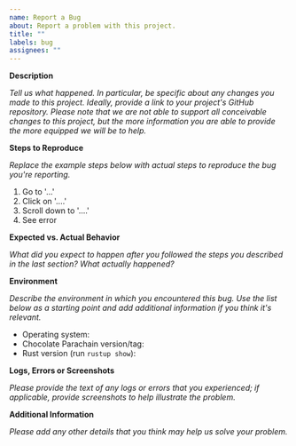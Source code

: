 ```yaml
---
name: Report a Bug
about: Report a problem with this project. 
title: ""
labels: bug
assignees: ""
---
```


**Description**

_Tell us what happened. In particular, be specific about any changes you made to this project.
Ideally, provide a link to your project's GitHub repository. Please note that we are not able to
support all conceivable changes to this project, but the more information you are able to
provide the more equipped we will be to help._

**Steps to Reproduce**

_Replace the example steps below with actual steps to reproduce the bug you're reporting._

1. Go to '...'
2. Click on '....'
3. Scroll down to '....'
4. See error

**Expected vs. Actual Behavior**

_What did you expect to happen after you followed the steps you described in the last section? What
actually happened?_

**Environment**

_Describe the environment in which you encountered this bug. Use the list below as a starting point
and add additional information if you think it's relevant._

- Operating system:
- Chocolate Parachain version/tag:
- Rust version (run `rustup show`):

**Logs, Errors or Screenshots**

_Please provide the text of any logs or errors that you experienced; if
applicable, provide screenshots to help illustrate the problem._

**Additional Information**

_Please add any other details that you think may help us solve your problem._
